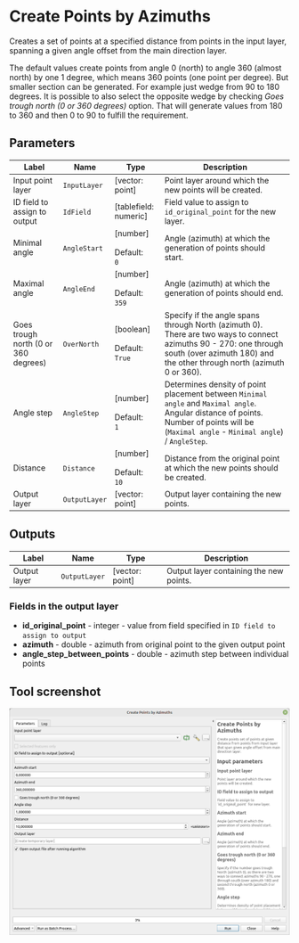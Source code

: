 # Create Points by Azimuths

Creates a set of points at a specified distance from points in the input layer, spanning a given angle offset from the main direction layer.

The default values create points from angle 0 (north) to angle 360 (almost north) by one 1 degree, which means 360 points (one point per degree). But smaller section can be generated. For example just wedge from 90 to 180 degrees. It is possible to also select the opposite wedge by checking _Goes trough north (0 or 360 degrees)_ option. That will generate values from 180 to 360 and then 0 to 90 to fulfill the requirement.

## Parameters

| Label                                | Name          | Type                                     | Description                                                                                                                                                                                 |
| ------------------------------------ | ------------- | ---------------------------------------- | ------------------------------------------------------------------------------------------------------------------------------------------------------------------------------------------- |
| Input point layer                    | `InputLayer`  | [vector: point]                          | Point layer around which the new points will be created.                                                                                                                                    |
| ID field to assign to output         | `IdField`     | [tablefield: numeric]                    | Field value to assign to `id_original_point` for the new layer.                                                                                                                             |
| Minimal angle                        | `AngleStart`  | [number] <br/><br/> Default: <br/> `0`   | Angle (azimuth) at which the generation of points should start.                                                                                                                             |
| Maximal angle                        | `AngleEnd`    | [number] <br/><br/> Default: <br/> `359` | Angle (azimuth) at which the generation of points should end.                                                                                                                               |
| Goes trough north (0 or 360 degrees) | `OverNorth`   | [boolean]<br/><br/>Default: `True`       | Specify if the angle spans through North (azimuth 0). There are two ways to connect azimuths 90 - 270: one through south (over azimuth 180) and the other through north (azimuth 0 or 360). |
| Angle step                           | `AngleStep`   | [number] <br/><br/> Default: <br/> `1`   | Determines density of point placement between `Minimal angle` and `Maximal angle`. Angular distance of points. Number of points will be (`Maximal angle` - `Minimal angle`) / `AngleStep`.  |
| Distance                             | `Distance`    | [number] <br/><br/> Default: <br/> `10`  | Distance from the original point at which the new points should be created.                                                                                                                 |
| Output layer                         | `OutputLayer` | [vector: point]                          | Output layer containing the new points.                                                                                                                                                     |

## Outputs

| Label        | Name          | Type            | Description                             |
| ------------ | ------------- | --------------- | --------------------------------------- |
| Output layer | `OutputLayer` | [vector: point] | Output layer containing the new points. |

### Fields in the output layer

* __id_original_point__ - integer - value from field specified in `ID field to assign to output`
* __azimuth__ - double - azimuth from original point to the given output point
* __angle_step_between_points__ - double - azimuth step between individual points

## Tool screenshot

![Create points around](../../images/tool_points_by_azimuths.png)

